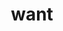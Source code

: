 ---
category: 4-letters
denotation: null
name: want
reference_link: https://www.etymonline.com/word/want
root_language: null
root_name: null
title: want
type: free
word_sums:
- respelling: want
  sum: 'Want + '
---